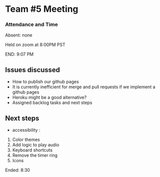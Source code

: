 # Team #5 Meeting
### Attendance and Time
Absent: none

Held on zoom at 8:00PM PST

END: 9:07 PM

## Issues discussed

- How to publish our github pages
- It is currently inefficient for merge and pull requests if we implement a github pages
- Heroku might be a good alternative?
- Assigned backlog tasks and next steps

## Next steps
- accessibility :
1. Color themes
2. Add logic to play audio
3. Keyboard shortcuts
4. Remove the timer ring
5. Icons

Ended: 8:30
